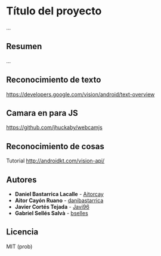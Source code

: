 # Título del proyecto

...

## Resumen

...

## Reconocimiento de texto
https://developers.google.com/vision/android/text-overview

## Camara en para JS
https://github.com/jhuckaby/webcamjs

## Reconocimiento de cosas
Tutorial
http://androidkt.com/vision-api/

## Autores

* **Daniel Bastarrica Lacalle** - [Aitorcay](https://github.com/danibastarrica)
* **Aitor Cayón Ruano** - [danibastarrica](https://github.com/Aitorcay)
* **Javier Cortés Tejada** - [Javi96](https://github.com/Javi96)
* **Gabriel Sellés Salvà** - [bselles](https://github.com/bselles)

## Licencia

MIT (prob)
